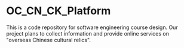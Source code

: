 # OC_CN_CK_Platform
This is a code repository for software engineering course design. Our project plans to collect information and provide online services on "overseas Chinese cultural relics".
